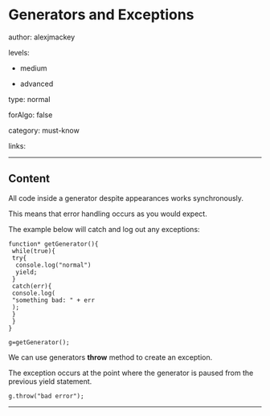 # Generators and Exceptions
author: alexjmackey

levels:

  - medium

  - advanced

type: normal

forAlgo: false

category: must-know

links:

---
## Content

All code inside a generator despite appearances works  synchronously. 

This means that error handling occurs as you would expect. 

The example below will catch and log out any exceptions:

```
function* getGenerator(){
 while(true){
 try{
  console.log("normal")
  yield;
 }
 catch(err){
 console.log(
 "something bad: " + err
 );
 }
 }
}

g=getGenerator();
```

We can use generators **throw** method to create an exception. 

The exception occurs at the point where the generator is paused from the previous yield statement.

```
g.throw("bad error");
```

---